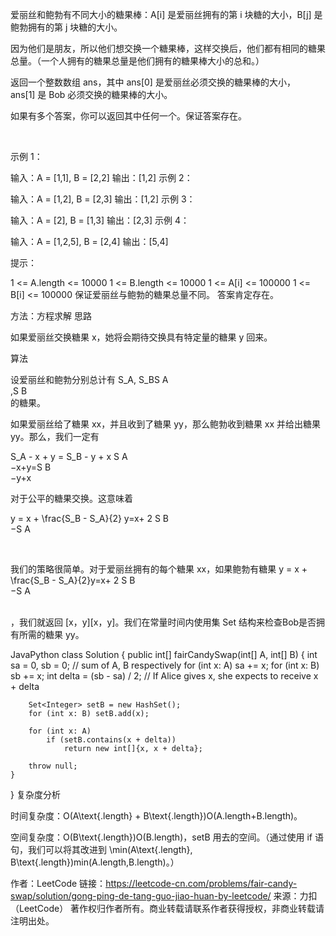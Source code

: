 爱丽丝和鲍勃有不同大小的糖果棒：A[i] 是爱丽丝拥有的第 i 块糖的大小，B[j] 是鲍勃拥有的第 j 块糖的大小。

因为他们是朋友，所以他们想交换一个糖果棒，这样交换后，他们都有相同的糖果总量。（一个人拥有的糖果总量是他们拥有的糖果棒大小的总和。）

返回一个整数数组 ans，其中 ans[0] 是爱丽丝必须交换的糖果棒的大小，ans[1] 是 Bob 必须交换的糖果棒的大小。

如果有多个答案，你可以返回其中任何一个。保证答案存在。

 

示例 1：

输入：A = [1,1], B = [2,2]
输出：[1,2]
示例 2：

输入：A = [1,2], B = [2,3]
输出：[1,2]
示例 3：

输入：A = [2], B = [1,3]
输出：[2,3]
示例 4：

输入：A = [1,2,5], B = [2,4]
输出：[5,4]
 

提示：

1 <= A.length <= 10000
1 <= B.length <= 10000
1 <= A[i] <= 100000
1 <= B[i] <= 100000
保证爱丽丝与鲍勃的糖果总量不同。
答案肯定存在。


方法：方程求解
思路

如果爱丽丝交换糖果 x，她将会期待交换具有特定量的糖果 y 回来。

算法

设爱丽丝和鲍勃分别总计有 S_A, S_BS 
A
​	
 ,S 
B
​	
  的糖果。

如果爱丽丝给了糖果 xx，并且收到了糖果 yy，那么鲍勃收到糖果 xx 并给出糖果 yy。那么，我们一定有

S_A - x + y = S_B - y + x
S 
A
​	
 −x+y=S 
B
​	
 −y+x

对于公平的糖果交换。这意味着

y = x + \frac{S_B - S_A}{2}
y=x+ 
2
S 
B
​	
 −S 
A
​	
 
​	
 

我们的策略很简单。对于爱丽丝拥有的每个糖果 xx，如果鲍勃有糖果 y = x + \frac{S_B - S_A}{2}y=x+ 
2
S 
B
​	
 −S 
A
​	
 
​	
 ，我们就返回 [x，y][x，y]。我们在常量时间内使用集 Set 结构来检查Bob是否拥有所需的糖果 yy。

JavaPython
class Solution {
    public int[] fairCandySwap(int[] A, int[] B) {
        int sa = 0, sb = 0;  // sum of A, B respectively
        for (int x: A) sa += x;
        for (int x: B) sb += x;
        int delta = (sb - sa) / 2;
        // If Alice gives x, she expects to receive x + delta

        Set<Integer> setB = new HashSet();
        for (int x: B) setB.add(x);

        for (int x: A)
            if (setB.contains(x + delta))
                return new int[]{x, x + delta};

        throw null;
    }
}
复杂度分析

时间复杂度：O(A\text{.length} + B\text{.length})O(A.length+B.length)。

空间复杂度：O(B\text{.length})O(B.length)，setB 用去的空间。（通过使用 if 语句，我们可以将其改进到 \min(A\text{.length}, B\text{.length})min(A.length,B.length)。）

作者：LeetCode
链接：https://leetcode-cn.com/problems/fair-candy-swap/solution/gong-ping-de-tang-guo-jiao-huan-by-leetcode/
来源：力扣（LeetCode）
著作权归作者所有。商业转载请联系作者获得授权，非商业转载请注明出处。